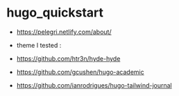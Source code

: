 # hugo_quickstart
- https://pelegri.netlify.com/about/

- theme I tested :
- https://github.com/htr3n/hyde-hyde
- https://github.com/gcushen/hugo-academic
- https://github.com/ianrodrigues/hugo-tailwind-journal
